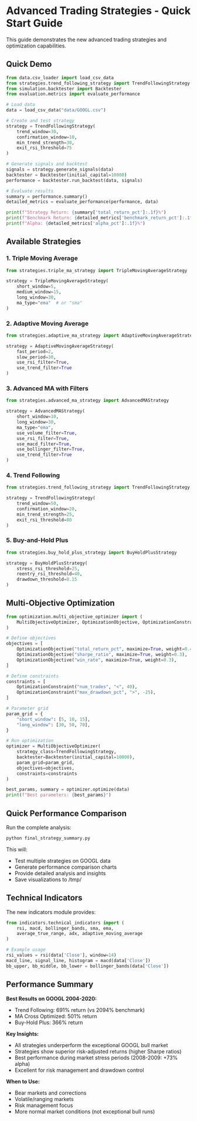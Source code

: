# Advanced Trading Strategies - Quick Start Guide

This guide demonstrates the new advanced trading strategies and optimization capabilities.

## Quick Demo

```python
from data.csv_loader import load_csv_data
from strategies.trend_following_strategy import TrendFollowingStrategy
from simulation.backtester import Backtester
from evaluation.metrics import evaluate_performance

# Load data
data = load_csv_data("data/GOOGL.csv")

# Create and test strategy
strategy = TrendFollowingStrategy(
    trend_window=30,
    confirmation_window=10,
    min_trend_strength=30,
    exit_rsi_threshold=75
)

# Generate signals and backtest
signals = strategy.generate_signals(data)
backtester = Backtester(initial_capital=10000)
performance = backtester.run_backtest(data, signals)

# Evaluate results
summary = performance.summary()
detailed_metrics = evaluate_performance(performance, data)

print(f"Strategy Return: {summary['total_return_pct']:.1f}%")
print(f"Benchmark Return: {detailed_metrics['benchmark_return_pct']:.1f}%")
print(f"Alpha: {detailed_metrics['alpha_pct']:.1f}%")
```

## Available Strategies

### 1. Triple Moving Average
```python
from strategies.triple_ma_strategy import TripleMovingAverageStrategy

strategy = TripleMovingAverageStrategy(
    short_window=5,
    medium_window=15, 
    long_window=30,
    ma_type="ema"  # or "sma"
)
```

### 2. Adaptive Moving Average
```python
from strategies.adaptive_ma_strategy import AdaptiveMovingAverageStrategy

strategy = AdaptiveMovingAverageStrategy(
    fast_period=2,
    slow_period=30,
    use_rsi_filter=True,
    use_trend_filter=True
)
```

### 3. Advanced MA with Filters
```python
from strategies.advanced_ma_strategy import AdvancedMAStrategy

strategy = AdvancedMAStrategy(
    short_window=10,
    long_window=30,
    ma_type="ema",
    use_volume_filter=True,
    use_rsi_filter=True,
    use_macd_filter=True,
    use_bollinger_filter=True,
    use_trend_filter=True
)
```

### 4. Trend Following
```python
from strategies.trend_following_strategy import TrendFollowingStrategy

strategy = TrendFollowingStrategy(
    trend_window=50,
    confirmation_window=20,
    min_trend_strength=25,
    exit_rsi_threshold=80
)
```

### 5. Buy-and-Hold Plus
```python
from strategies.buy_hold_plus_strategy import BuyHoldPlusStrategy

strategy = BuyHoldPlusStrategy(
    stress_rsi_threshold=25,
    reentry_rsi_threshold=40,
    drawdown_threshold=0.15
)
```

## Multi-Objective Optimization

```python
from optimization.multi_objective_optimizer import (
    MultiObjectiveOptimizer, OptimizationObjective, OptimizationConstraint
)

# Define objectives
objectives = [
    OptimizationObjective("total_return_pct", maximize=True, weight=0.4),
    OptimizationObjective("sharpe_ratio", maximize=True, weight=0.3),
    OptimizationObjective("win_rate", maximize=True, weight=0.3),
]

# Define constraints
constraints = [
    OptimizationConstraint("num_trades", "<", 40),
    OptimizationConstraint("max_drawdown_pct", ">", -25),
]

# Parameter grid
param_grid = {
    "short_window": [5, 10, 15],
    "long_window": [30, 50, 70],
}

# Run optimization
optimizer = MultiObjectiveOptimizer(
    strategy_class=TrendFollowingStrategy,
    backtester=Backtester(initial_capital=10000),
    param_grid=param_grid,
    objectives=objectives,
    constraints=constraints
)

best_params, summary = optimizer.optimize(data)
print(f"Best parameters: {best_params}")
```

## Quick Performance Comparison

Run the complete analysis:

```bash
python final_strategy_summary.py
```

This will:
- Test multiple strategies on GOOGL data
- Generate performance comparison charts
- Provide detailed analysis and insights
- Save visualizations to /tmp/

## Technical Indicators

The new indicators module provides:

```python
from indicators.technical_indicators import (
    rsi, macd, bollinger_bands, sma, ema, 
    average_true_range, adx, adaptive_moving_average
)

# Example usage
rsi_values = rsi(data['Close'], window=14)
macd_line, signal_line, histogram = macd(data['Close'])
bb_upper, bb_middle, bb_lower = bollinger_bands(data['Close'])
```

## Performance Summary

**Best Results on GOOGL 2004-2020:**
- Trend Following: 691% return (vs 2094% benchmark)
- MA Cross Optimized: 501% return
- Buy-Hold Plus: 366% return

**Key Insights:**
- All strategies underperform the exceptional GOOGL bull market
- Strategies show superior risk-adjusted returns (higher Sharpe ratios)
- Best performance during market stress periods (2008-2009: +73% alpha)
- Excellent for risk management and drawdown control

**When to Use:**
- Bear markets and corrections
- Volatile/ranging markets  
- Risk management focus
- More normal market conditions (not exceptional bull runs)
